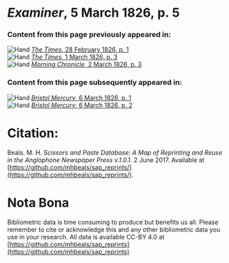 # *Examiner*, 5 March 1826, p. 5  
  
### Content from this page previously appeared in:  
![Hand](http://scissorsandpaste.net/wp-content/uploads/2017/06/smallhandpointer.png) [*The Times*, 28 February 1826, p. 1](https://mhbeals.github.io/sap_html/The-Times/The-Times-28-February-1826-p-1)  
![Hand](http://scissorsandpaste.net/wp-content/uploads/2017/06/smallhandpointer.png) [*The Times*, 1 March 1826, p. 3](https://mhbeals.github.io/sap_html/The-Times/The-Times-1-March-1826-p-3)  
![Hand](http://scissorsandpaste.net/wp-content/uploads/2017/06/smallhandpointer.png) [*Morning Chronicle*, 2 March 1826, p. 3](https://mhbeals.github.io/sap_html/Morning-Chronicle/Morning-Chronicle-2-March-1826-p-3)  
  
### Content from this page subsequently appeared in:  
![Hand](http://scissorsandpaste.net/wp-content/uploads/2017/06/smallhandpointer.png) [*Bristol Mercury*, 6 March 1826, p. 1](https://mhbeals.github.io/sap_html/Bristol-Mercury/Bristol-Mercury-6-March-1826-p-1)  
![Hand](http://scissorsandpaste.net/wp-content/uploads/2017/06/smallhandpointer.png) [*Bristol Mercury*, 6 March 1826, p. 2](https://mhbeals.github.io/sap_html/Bristol-Mercury/Bristol-Mercury-6-March-1826-p-2)  


# Citation: 

Beals. M. H. *Scissors and Paste Database: A Map of Reprinting and Reuse in the Anglophone Newspaper Press v.1.0.1.* 2 June 2017. Available at [https://github.com/mhbeals/sap_reprints/](https://github.com/mhbeals/sap_reprints/). 

# Nota Bona

Bibliometric data is time consuming to produce but benefits us all. Please remember to cite or acknowledge this and any other bibliometric data you use in your research. All data is available CC-BY 4.0 at [https://github.com/mhbeals/sap_reprints](https://github.com/mhbeals/sap_reprints)